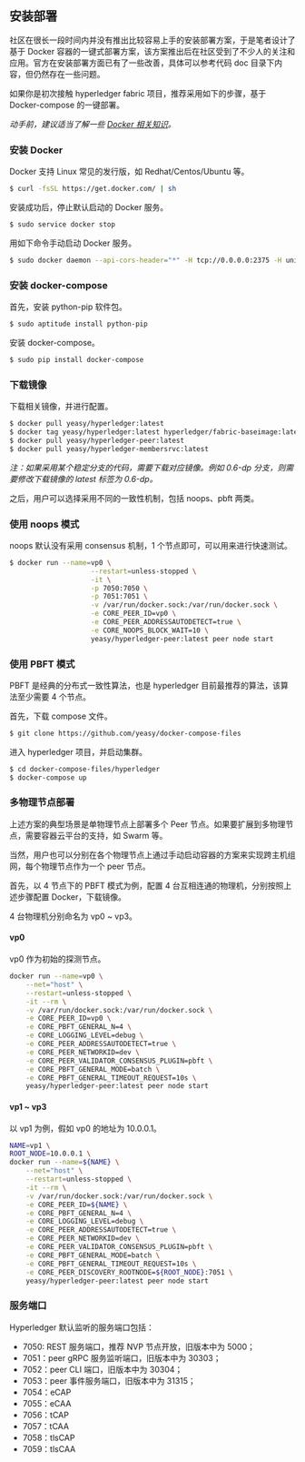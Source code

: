 ## 安装部署

社区在很长一段时间内并没有推出比较容易上手的安装部署方案，于是笔者设计了基于 Docker 容器的一键式部署方案，该方案推出后在社区受到了不少人的关注和应用。官方在安装部署方面已有了一些改善，具体可以参考代码 doc 目录下内容，但仍然存在一些问题。

如果你是初次接触 hyperledger fabric 项目，推荐采用如下的步骤，基于 Docker-compose 的一键部署。

*动手前，建议适当了解一些 [Docker 相关知识](https://github.com/yeasy/docker_practice)。*

### 安装 Docker

Docker 支持 Linux 常见的发行版，如 Redhat/Centos/Ubuntu 等。

```sh
$ curl -fsSL https://get.docker.com/ | sh
```

安装成功后，停止默认启动的 Docker 服务。

```sh
$ sudo service docker stop
```

用如下命令手动启动 Docker 服务。

```sh
$ sudo docker daemon --api-cors-header="*" -H tcp://0.0.0.0:2375 -H unix:///var/run/docker.sock
```

### 安装 docker-compose

首先，安装 python-pip 软件包。

```sh
$ sudo aptitude install python-pip
```

安装 docker-compose。

```sh
$ sudo pip install docker-compose
```

### 下载镜像

下载相关镜像，并进行配置。

```sh
$ docker pull yeasy/hyperledger:latest
$ docker tag yeasy/hyperledger:latest hyperledger/fabric-baseimage:latest
$ docker pull yeasy/hyperledger-peer:latest
$ docker pull yeasy/hyperledger-membersrvc:latest
```

*注：如果采用某个稳定分支的代码，需要下载对应镜像。例如 0.6-dp 分支，则需要修改下载镜像的 latest 标签为 0.6-dp。*

之后，用户可以选择采用不同的一致性机制，包括 noops、pbft 两类。

### 使用 noops 模式
noops 默认没有采用 consensus 机制，1 个节点即可，可以用来进行快速测试。

```sh
$ docker run --name=vp0 \
                    --restart=unless-stopped \
                    -it \
                    -p 7050:7050 \
                    -p 7051:7051 \
                    -v /var/run/docker.sock:/var/run/docker.sock \
                    -e CORE_PEER_ID=vp0 \
                    -e CORE_PEER_ADDRESSAUTODETECT=true \
                    -e CORE_NOOPS_BLOCK_WAIT=10 \
                    yeasy/hyperledger-peer:latest peer node start
```

### 使用 PBFT 模式

PBFT 是经典的分布式一致性算法，也是 hyperledger 目前最推荐的算法，该算法至少需要 4 个节点。

首先，下载 compose 文件。

```sh
$ git clone https://github.com/yeasy/docker-compose-files
```

进入 hyperledger 项目，并启动集群。

```sh
$ cd docker-compose-files/hyperledger
$ docker-compose up
```

### 多物理节点部署

上述方案的典型场景是单物理节点上部署多个 Peer 节点。如果要扩展到多物理节点，需要容器云平台的支持，如 Swarm 等。

当然，用户也可以分别在各个物理节点上通过手动启动容器的方案来实现跨主机组网，每个物理节点作为一个 peer 节点。

首先，以 4 节点下的 PBFT 模式为例，配置 4 台互相连通的物理机，分别按照上述步骤配置 Docker，下载镜像。

4 台物理机分别命名为 vp0 ~ vp3。

#### vp0

vp0 作为初始的探测节点。

```sh
docker run --name=vp0 \
    --net="host" \
    --restart=unless-stopped \
    -it --rm \
    -v /var/run/docker.sock:/var/run/docker.sock \
    -e CORE_PEER_ID=vp0 \
    -e CORE_PBFT_GENERAL_N=4 \
    -e CORE_LOGGING_LEVEL=debug \
    -e CORE_PEER_ADDRESSAUTODETECT=true \
    -e CORE_PEER_NETWORKID=dev \
    -e CORE_PEER_VALIDATOR_CONSENSUS_PLUGIN=pbft \
    -e CORE_PBFT_GENERAL_MODE=batch \
    -e CORE_PBFT_GENERAL_TIMEOUT_REQUEST=10s \
    yeasy/hyperledger-peer:latest peer node start
```

#### vp1 ~ vp3

以 vp1 为例，假如 vp0 的地址为 10.0.0.1。

```sh
NAME=vp1 \
ROOT_NODE=10.0.0.1 \
docker run --name=${NAME} \
    --net="host" \
    --restart=unless-stopped \
    -it --rm \
    -v /var/run/docker.sock:/var/run/docker.sock \
    -e CORE_PEER_ID=${NAME} \
    -e CORE_PBFT_GENERAL_N=4 \
    -e CORE_LOGGING_LEVEL=debug \
    -e CORE_PEER_ADDRESSAUTODETECT=true \
    -e CORE_PEER_NETWORKID=dev \
    -e CORE_PEER_VALIDATOR_CONSENSUS_PLUGIN=pbft \
    -e CORE_PBFT_GENERAL_MODE=batch \
    -e CORE_PBFT_GENERAL_TIMEOUT_REQUEST=10s \
    -e CORE_PEER_DISCOVERY_ROOTNODE=${ROOT_NODE}:7051 \
    yeasy/hyperledger-peer:latest peer node start
```

### 服务端口
Hyperledger 默认监听的服务端口包括：

* 7050: REST 服务端口，推荐 NVP 节点开放，旧版本中为 5000；
* 7051：peer gRPC 服务监听端口，旧版本中为 30303；
* 7052：peer CLI 端口，旧版本中为 30304；
* 7053：peer 事件服务端口，旧版本中为 31315；
* 7054：eCAP
* 7055：eCAA
* 7056：tCAP
* 7057：tCAA
* 7058：tlsCAP
* 7059：tlsCAA


